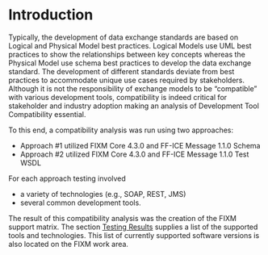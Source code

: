 # Introduction

Typically, the development of data exchange standards are based on
Logical and Physical Model best practices. Logical Models use UML best
practices to show the relationships between key concepts whereas the
Physical Model use schema best practices to develop the data exchange
standard. The development of different standards deviate from best
practices to accommodate unique use cases required by stakeholders.
Although it is not the responsibility of exchange models to be
“compatible” with various development tools, compatibility is indeed
critical for stakeholder and industry adoption making an analysis of
Development Tool Compatibility essential.

To this end, a compatibility analysis was run using two approaches:
- Approach #1 utilized FIXM Core 4.3.0 and FF-ICE Message 1.1.0 Schema
- Approach #2 utilized FIXM Core 4.3.0 and FF-ICE Message 1.1.0 Test WSDL

For each approach testing involved
- a variety of technologies (e.g., SOAP, REST, JMS)
- several common development tools.  

The result of this compatibility analysis was the creation of the FIXM
support matrix. The section [Testing Results](fixm-development-tool-compatibility/compatibility-analysis-results)
supplies a list of the supported tools and technologies. This list of
currently supported software versions is also located on the FIXM work
area.
